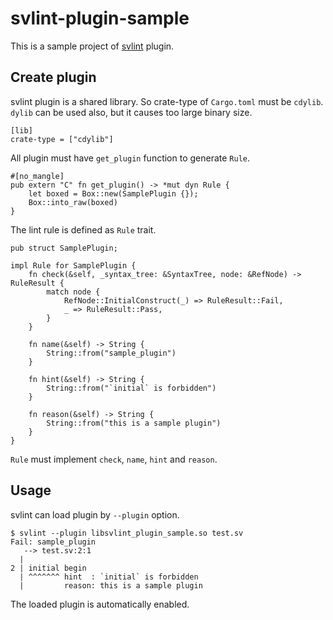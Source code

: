 # svlint-plugin-sample

This is a sample project of [svlint](https://github.com/dalance/svlint) plugin.

## Create plugin

svlint plugin is a shared library. So crate-type of `Cargo.toml` must be `cdylib`.
`dylib` can be used also, but it causes too large binary size.

```
[lib]
crate-type = ["cdylib"]
```

All plugin must have `get_plugin` function to generate `Rule`.

```
#[no_mangle]
pub extern "C" fn get_plugin() -> *mut dyn Rule {
    let boxed = Box::new(SamplePlugin {});
    Box::into_raw(boxed)
}
```

The lint rule is defined as `Rule` trait.

```
pub struct SamplePlugin;

impl Rule for SamplePlugin {
    fn check(&self, _syntax_tree: &SyntaxTree, node: &RefNode) -> RuleResult {
        match node {
            RefNode::InitialConstruct(_) => RuleResult::Fail,
            _ => RuleResult::Pass,
        }
    }

    fn name(&self) -> String {
        String::from("sample_plugin")
    }

    fn hint(&self) -> String {
        String::from("`initial` is forbidden")
    }

    fn reason(&self) -> String {
        String::from("this is a sample plugin")
    }
}
```

`Rule` must implement `check`, `name`, `hint` and `reason`.

## Usage

svlint can load plugin by `--plugin` option.

```
$ svlint --plugin libsvlint_plugin_sample.so test.sv
Fail: sample_plugin
   --> test.sv:2:1
  |
2 | initial begin
  | ^^^^^^^ hint  : `initial` is forbidden
  |         reason: this is a sample plugin
```

The loaded plugin is automatically enabled.

